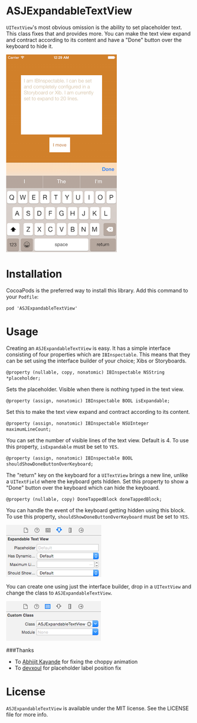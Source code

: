 # ASJExpandableTextView

`UITextView`'s most obvious omission is the ability to set placeholder text. This class fixes that and provides more. You can make the text view expand and contract according to its content and have a "Done" button over the keyboard to hide it.

![alt tag](Images/Screenshot.png)

# Installation

CocoaPods is the preferred way to install this library. Add this command to your `Podfile`:

```
pod 'ASJExpandableTextView'
```

# Usage

Creating an `ASJExpandableTextView` is easy. It has a simple interface consisting of four properties which are `IBInspectable`. This means that they can be set using the interface builder of your choice; Xibs or Storyboards.

```
@property (nullable, copy, nonatomic) IBInspectable NSString *placeholder;
```
Sets the placeholder. Visible when there is nothing typed in the text view.

```
@property (assign, nonatomic) IBInspectable BOOL isExpandable;
```
Set this to make the text view expand and contract according to its content.

```
@property (assign, nonatomic) IBInspectable NSUInteger maximumLineCount;
```
You can set the number of visible lines of the text view. Default is 4. To use this property, `isExpandable` must be set to `YES`.

```
@property (assign, nonatomic) IBInspectable BOOL shouldShowDoneButtonOverKeyboard;
```
The "return" key on the keyboard for a `UITextView` brings a new line, unlike a `UITextField` where the keyboard gets hidden. Set this property to show a "Done" button over the keyboard which can hide the keyboard.

```
@property (nullable, copy) DoneTappedBlock doneTappedBlock;
```
You can handle the event of the keyboard getting hidden using this block. To use this property, `shouldShowDoneButtonOverKeyboard` must be set to `YES`.

![alt tag](Images/IBInspectable.png)

You can create one using just the interface builder, drop in a `UITextView` and change the class to `ASJExpandableTextView`.

![alt tag](Images/CustomClass.png)

###Thanks

- To [Abhijit Kayande](https://github.com/Abhijit-Kayande) for fixing the choppy animation
- To [devxoul](https://github.com/devxoul/UITextView-Placeholder) for placeholder label position fix

# License

`ASJExpandableTextView` is available under the MIT license. See the LICENSE file for more info.
